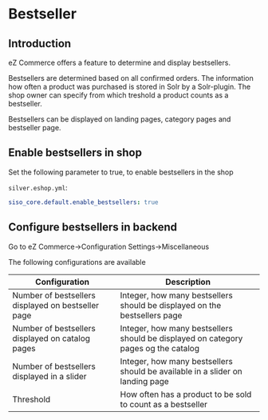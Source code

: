 # Bestseller

## Introduction

eZ Commerce offers a feature to determine and display bestsellers. 

Bestsellers are determined based on all confirmed orders. The information how often a product was purchased is stored in Solr by a Solr-plugin. The shop owner can specify from which treshold a product counts as a bestseller.

Bestsellers can be displayed on landing pages, category pages and bestseller page. 

## Enable bestsellers in shop

Set the following parameter to true, to enable bestsellers in the shop

`silver.eshop.yml`:

``` yaml
siso_core.default.enable_bestsellers: true
```

## Configure bestsellers in backend

Go to eZ Commerce→Configuration Settings→Miscellaneous

The following configurations are available

| Configuration                                                                                 | Description                                                                        |
| --------------------------------------------------------------------------------------------- | ---------------------------------------------------------------------------------- |
| Number of bestsellers displayed on bestseller page | Integer, how many bestsellers should be displayed on the bestsellers page          |
| Number of bestsellers displayed on catalog pages   | Integer, how many bestsellers should be displayed on category pages og the catalog |
| Number of bestsellers displayed in a slider        | Integer, how many bestsellers should be available in a slider on landing page      |
| Threshold                                                                                      | How often has a product to be sold to count as a bestseller                        |
